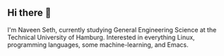 ## Hi there 👋

I'm Naveen Seth, currently studying General Engineering Science at the Technical University of Hamburg.
Interested in everything Linux, programming languages, some machine-learning, and Emacs.
